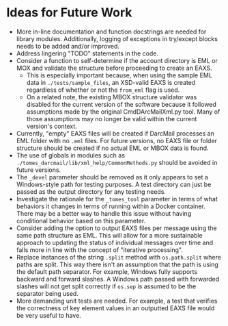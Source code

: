 # Ideas for Future Work

- More in-line documentation and function docstrings are needed for library modules. Additionally, logging of exceptions in try/except blocks needs to be added and/or improved.
- Address lingering "TODO" statements in the code.
- Consider a function to self-determine if the account directory is EML or MOX and validate the structure before proceeding to create an EAXS.
	- This is especially important because, when using the sample EML data in `./tests/sample_files`, an XSD-valid EAXS is created regardless of whether or not the `from_eml` flag is used.
	- On a related note, the existing MBOX structure validator was disabled for the current version of the software because it followed assumptions made by the original CmdDArcMailXml.py tool. Many of those assumptions may no longer be valid within the current version's context.
- Currently, "empty" EAXS files will be created if DarcMail processes an EML folder with no `.eml` files. For future versions, no EAXS file or folder structure should be created if no actual EML or MBOX data is found.
- The use of globals in modules such as  `./tomes_darcmail/lib/xml_help/CommonMethods.py` should be avoided in future versions.
- The `_devel` parameter should be removed as it only appears to set a Windows-style path for testing purposes. A test directory can just be passed as the output directory for any testing needs.
- Investigate the rationale for the `_tomes_tool` parameter in terms of what behaviors it changes in terms of running within a Docker container. There may be a better way to handle this issue without having conditional behavior based on this parameter. 
- Consider adding the option to output EAXS files per message using the same path structure as EML. This will allow for a more sustainable approach to updating the status of individual messages over time and falls more in line with the concept of "iterative processing".
- Replace instances of the string `.split` method with `os.path.split` where paths are split. This way there isn't an assumption that the path is using the default path separator. For example, Windows fully supports backward and forward slashes. A Windows path passed with forwarded slashes will not get split correctly if `os.sep` is assumed to be the separator being used.
- More demanding unit tests are needed. For example, a test that verifies the correctness of key element values in an outputted EAXS file would be very useful to have.
